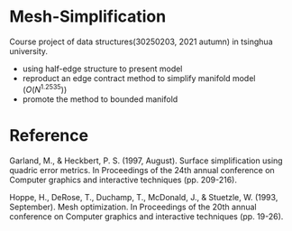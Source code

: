 # Mesh-Simplification

Course project of data structures(30250203, 2021 autumn) in tsinghua university.

- using half-edge structure to present model
- reproduct an edge contract method to simplify manifold model ($O(N^{1.2535})$)
- promote the method to bounded manifold

# Reference

Garland, M., & Heckbert, P. S. (1997, August). Surface simplification using quadric error metrics. In Proceedings of the 24th annual conference on Computer graphics and interactive techniques (pp. 209-216).

Hoppe, H., DeRose, T., Duchamp, T., McDonald, J., & Stuetzle, W. (1993, September). Mesh optimization. In Proceedings of the 20th annual conference on Computer graphics and interactive techniques (pp. 19-26).
